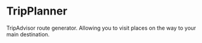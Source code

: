 # TripPlanner
TripAdvisor route generator. Allowing you to visit places on the way to your main destination.
